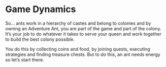 # Game Dynamics

So… ants work in a hierarchy of castes and belong to colonies and by owning an Adventure Ant, you are part of the game and part of the colony. It’s your job to do whatever it takes to serve your queen and work together to build the best colony possible.

You do this by collecting coins and food, by joining quests, executing strategies and finding treasure chests. But to do this, an ant needs energy so let’s start there.
